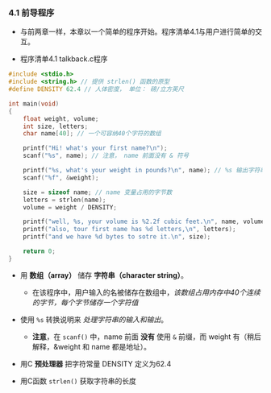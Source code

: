 ### 4.1 前导程序
* 与前两章一样，本章以一个简单的程序开始。程序清单4.1与用户进行简单的交互。

* 程序清单4.1 talkback.c程序
```c
#include <stdio.h>
#include <string.h> // 提供 strlen() 函数的原型
#define DENSITY 62.4 // 人体密度， 单位： 磅/立方英尺

int main(void)
{
    float weight, volume;
    int size, letters;
    char name[40]; // 一个可容纳40个字符的数组

    printf("Hi! what's your first name?\n");
    scanf("%s", name); // 注意， name 前面没有 & 符号

    printf("%s, what's your weight in pounds?\n", name); // %s 输出字符串
    scanf("%f", &weight);

    size = sizeof name; // name 变量占用的字节数
    letters = strlen(name);
    volume = weight / DENSITY;

    printf("well, %s, your volume is %2.2f cubic feet.\n", name, volume);
    printf("also, tour first name has %d letters,\n", letters);
    printf("and we have %d bytes to sotre it.\n", size);

    return 0;
}
```

* 用 **数组（array）** 储存 **字符串（character string）**。
    * 在该程序中，用户输入的名被储存在数组中，*该数组占用内存中40个连续的字节，每个字节储存一个字符值*

* 使用 `%s` 转换说明来 *处理字符串的输入和输出*。
    * **注意**，在 `scanf()` 中，name 前面 **没有** 使用 `&` 前缀，而 weight 有（稍后解释，&weight 和 name 都是地址）。

* 用C **预处理器** 把字符常量 DENSITY 定义为62.4

* 用C函数 `strlen()` 获取字符串的长度
